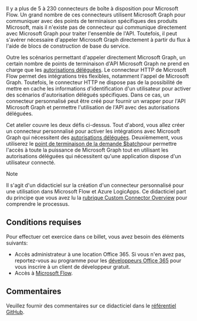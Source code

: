 <!-- markdownlint-disable MD002 MD041 -->

Il y a plus de 5 à 230 connecteurs de boîte à disposition pour Microsoft Flow. Un grand nombre de ces connecteurs utilisent Microsoft Graph pour communiquer avec des points de terminaison spécifiques des produits Microsoft, mais il n'existe pas de connecteur qui communique directement avec Microsoft Graph pour traiter l'ensemble de l'API. Toutefois, il peut s'avérer nécessaire d'appeler Microsoft Graph directement à partir du flux à l'aide de blocs de construction de base du service.

Outre les scénarios permettant d'appeler directement Microsoft Graph, un certain nombre de points de terminaison d'API Microsoft Graph ne prend en charge que les [autorisations déléguées](https://docs.microsoft.com/graph/permissions-reference). Le connecteur HTTP de Microsoft Flow permet des intégrations très flexibles, notamment l'appel de Microsoft Graph. Toutefois, le connecteur HTTP ne dispose pas de la possibilité de mettre en cache les informations d'identification d'un utilisateur pour activer des scénarios d'autorisation délégués spécifiques. Dans ce cas, un connecteur personnalisé peut être créé pour fournir un wrapper pour l'API Microsoft Graph et permettre l'utilisation de l'API avec des autorisations déléguées.

Cet atelier couvre les deux défis ci-dessus. Tout d'abord, vous allez créer un connecteur personnalisé pour activer les intégrations avec Microsoft Graph qui nécessitent des [autorisations déléguées](https://docs.microsoft.com/graph/permissions-reference). Deuxièmement, vous utiliserez le [point de terminaison de la demande $batch](https://docs.microsoft.com/graph/json-batching)pour permettre l'accès à toute la puissance de Microsoft Graph tout en utilisant les autorisations déléguées qui nécessitent qu'une application dispose d'un utilisateur connecté.

> [!NOTE]
> Il s'agit d'un didacticiel sur la création d'un connecteur personnalisé pour une utilisation dans Microsoft Flow et Azure LogicApps. Ce didacticiel part du principe que vous avez lu la [rubrique Custom Connector Overview](https://docs.microsoft.com/connectors/custom-connectors/) pour comprendre le processus.

## <a name="prerequisites"></a>Conditions requises

Pour effectuer cet exercice dans ce billet, vous avez besoin des éléments suivants:

- Accès administrateur à une location Office 365. Si vous n'en avez pas, reportez-vous au programme pour les [développeurs Office 365](https://developer.microsoft.com/office/dev-program) pour vous inscrire à un client de développeur gratuit.
- Accès à [Microsoft Flow](https://flow.microsoft.com/).

## <a name="feedback"></a>Commentaires

Veuillez fournir des commentaires sur ce didacticiel dans le [référentiel GitHub](https://github.com/microsoftgraph/msgraph-training-microsoftflow).